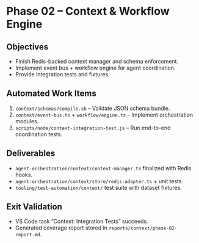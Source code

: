 # Phase 02 – Context & Workflow Engine

## Objectives

- Finish Redis-backed context manager and schema enforcement.
- Implement event bus + workflow engine for agent coordination.
- Provide integration tests and fixtures.

## Automated Work Items

1. `context/schemas/compile.sh` – Validate JSON schema bundle.
2. `context/event-bus.ts` + `workflow/engine.ts` – Implement orchestration modules.
3. `scripts/node/context-integration-test.js` – Run end-to-end coordination tests.

## Deliverables

- `agent-orchestration/context/context-manager.ts` finalized with Redis hooks.
- `agent-orchestration/context/store/redis-adapter.ts` + unit tests.
- `tooling/test-automation/context/` test suite with dataset fixtures.

## Exit Validation

- VS Code task “Context: Integration Tests” succeeds.
- Generated coverage report stored in `reports/context/phase-02-report.md`.
